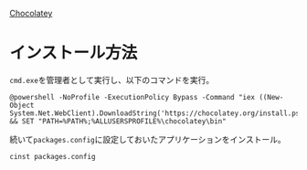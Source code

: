 [Chocolatey](https://chocolatey.org/)

# インストール方法

`cmd.exe`を管理者として実行し、以下のコマンドを実行。

```
@powershell -NoProfile -ExecutionPolicy Bypass -Command "iex ((New-Object System.Net.WebClient).DownloadString('https://chocolatey.org/install.ps1'))" && SET "PATH=%PATH%;%ALLUSERSPROFILE%\chocolatey\bin"
```

続いて`packages.config`に設定しておいたアプリケーションをインストール。

```
cinst packages.config
```

